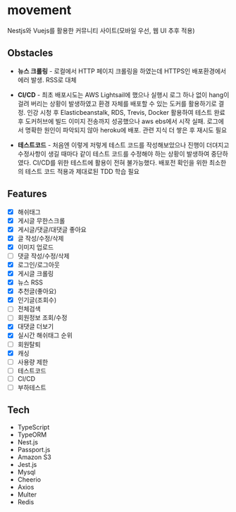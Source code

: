 # movement

Nestjs와 Vuejs를 활용한 커뮤니티 사이트(모바일 우선, 웹 UI 추후 적용)

## Obstacles
- **뉴스 크롤링** - 로컬에서 HTTP 페이지 크롤링을 하였는데 HTTPS인 배포환경에서 에러 발생. RSS로 대체

- **CI/CD** - 최초 배포시도는 AWS Lightsail에 했으나 실행시 로그 하나 없이 hang이 걸려 버리는 상황이 발생하였고 환경 자체를 배포할 수 있는 도커를 활용하기로 결정. 인강 시청 후 Elasticbeanstalk, RDS, Trevis, Docker 활용하여 테스트 완료 후 도커허브에 빌드 이미지 전송까지 성공했으나 aws ebs에서 시작 실패. 로그에서 명확한 원인이 파악되지 않아 heroku에 배포. 관련 지식 더 쌓은 후 재시도 필요

- **테스트코드** - 처음엔 이렇게 저렇게 테스트 코드를 작성해보았으나 진행이 더뎌지고 수정사항이 생길 때마다 같이 테스트 코드를 수정해야 하는 상황이 발생하여 중단하였다. CI/CD를 위한 테스트에 활용이 전혀 불가능했다. 배포전 확인을 위한 최소한의 테스트 코드 적용과 제대로된 TDD 학습 필요


## Features
- [x] 해쉬태그
- [x] 게시글 무한스크롤
- [x] 게시글/댓글/대댓글 좋아요
- [x] 글 작성/수정/삭제
- [x] 이미지 업로드
- [ ] 댓글 작성/수정/삭제
- [x] 로그인/로그아웃
- [x] 게시글 크롤링
- [x] 뉴스 RSS
- [x] 추천글(좋아요)
- [x] 인기글(조회수)
- [ ] 전체검색
- [ ] 회원정보 조회/수정
- [x] 대댓글 더보기
- [x] 실시간 해쉬태그 순위
- [ ] 회원탈퇴
- [x] 캐싱
- [ ] 사용량 제한
- [ ] 테스트코드
- [ ] CI/CD
- [ ] 부하테스트
## Tech
* TypeScript
* TypeORM
* Nest.js
* Passport.js
* Amazon S3
* Jest.js
* Mysql
* Cheerio
* Axios
* Multer
* Redis

